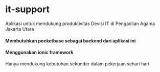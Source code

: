 # it-support
Aplikasi untuk mendukung produktivitas Devisi IT di Pengadilan Agama Jakarta Utara
#### Membutuhkan pocketbase sebagai backend dari aplikasi ini
#### Menggunakan ionic framework
Hanya mendukung kebutuhan sekunder dalam pekerjaan sehari hari

